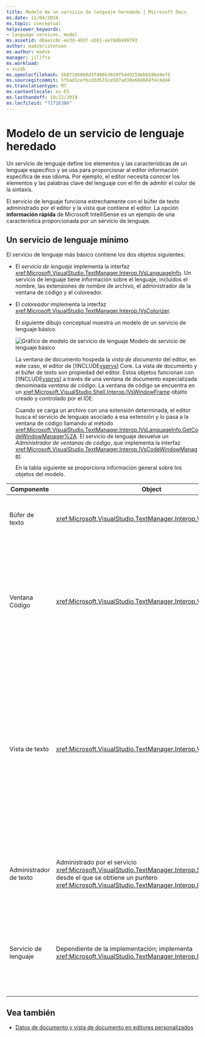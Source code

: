```yaml
---
title: Modelo de un servicio de lenguaje heredado | Microsoft Docs
ms.date: 11/04/2016
ms.topic: conceptual
helpviewer_keywords:
- language services, model
ms.assetid: d8ae1c0c-ee3d-4937-a581-ee78d0499793
author: madskristensen
ms.author: madsk
manager: jillfra
ms.workload:
- vssdk
ms.openlocfilehash: 5b87106060d3fd66b3659f5d49159ebbb9be9ef6
ms.sourcegitcommit: 5f6ad1cefbcd3d531ce587ad30e684684f4c4d44
ms.translationtype: MT
ms.contentlocale: es-ES
ms.lasthandoff: 10/22/2019
ms.locfileid: "72726386"
---
```

# <a name="model-of-a-legacy-language-service"></a>Modelo de un servicio de lenguaje heredado
Un servicio de lenguaje define los elementos y las características de un lenguaje específico y se usa para proporcionar al editor información específica de ese idioma. Por ejemplo, el editor necesita conocer los elementos y las palabras clave del lenguaje con el fin de admitir el color de la sintaxis.

 El servicio de lenguaje funciona estrechamente con el búfer de texto administrado por el editor y la vista que contiene el editor. La opción **información rápida** de Microsoft IntelliSense es un ejemplo de una característica proporcionada por un servicio de lenguaje.

## <a name="a-minimal-language-service"></a>Un servicio de lenguaje mínimo
 El servicio de lenguaje más básico contiene los dos objetos siguientes:

- El *servicio de lenguaje* implementa la interfaz <xref:Microsoft.VisualStudio.TextManager.Interop.IVsLanguageInfo>. Un servicio de lenguaje tiene información sobre el lenguaje, incluidos el nombre, las extensiones de nombre de archivo, el administrador de la ventana de código y el coloreador.

- El *coloreador* implementa la interfaz <xref:Microsoft.VisualStudio.TextManager.Interop.IVsColorizer>.

  El siguiente dibujo conceptual muestra un modelo de un servicio de lenguaje básico.

  ![Gráfico de modelo de servicio de lenguaje](../../extensibility/media/vslanguageservicemodel.gif "vsLanguageServiceModel") Modelo de servicio de lenguaje básico

  La ventana de documento hospeda la *vista de documento* del editor, en este caso, el editor de [!INCLUDE[vsprvs](../../code-quality/includes/vsprvs_md.md)] Core. La vista de documento y el búfer de texto son propiedad del editor. Estos objetos funcionan con [!INCLUDE[vsprvs](../../code-quality/includes/vsprvs_md.md)] a través de una ventana de documento especializada denominada *ventana de código*. La ventana de código se encuentra en un <xref:Microsoft.VisualStudio.Shell.Interop.IVsWindowFrame> objeto creado y controlado por el IDE.

  Cuando se carga un archivo con una extensión determinada, el editor busca el servicio de lenguaje asociado a esa extensión y lo pasa a la ventana de código llamando al método <xref:Microsoft.VisualStudio.TextManager.Interop.IVsLanguageInfo.GetCodeWindowManager%2A>. El servicio de lenguaje devuelve un *Administrador de ventanas de código*, que implementa la interfaz <xref:Microsoft.VisualStudio.TextManager.Interop.IVsCodeWindowManager>.

  En la tabla siguiente se proporciona información general sobre los objetos del modelo.

| Componente | Object | Función |
|------------------| - | - |
| Búfer de texto | <xref:Microsoft.VisualStudio.TextManager.Interop.VsTextBuffer> | Secuencia de texto de lectura/escritura Unicode. El texto puede usar otras codificaciones. |
| Ventana Código | <xref:Microsoft.VisualStudio.TextManager.Interop.VsCodeWindow> | Ventana de documento que contiene una o más vistas de texto. Cuando [!INCLUDE[vsprvs](../../code-quality/includes/vsprvs_md.md)] está en modo de interfaz de múltiples documentos (MDI), la ventana de código es un elemento secundario de MDI. |
| Vista de texto | <xref:Microsoft.VisualStudio.TextManager.Interop.VsTextView> | Ventana que permite al usuario navegar y ver texto mediante el teclado y el mouse. Aparece una vista de texto para el usuario como editor. Puede usar vistas de texto en ventanas de editor normales, en la ventana de salida y en la ventana inmediato. Además, puede configurar una o varias vistas de texto dentro de una ventana de código. |
| Administrador de texto | Administrado por el servicio <xref:Microsoft.VisualStudio.TextManager.Interop.SVsTextManager>, desde el que se obtiene un puntero <xref:Microsoft.VisualStudio.TextManager.Interop.IVsTextManager> | Componente que mantiene la información común compartida por todos los componentes descritos anteriormente. |
| Servicio de lenguaje | Dependiente de la implementación; implementa <xref:Microsoft.VisualStudio.TextManager.Interop.IVsLanguageInfo> | Objeto que proporciona al editor información específica del lenguaje, como el resaltado de sintaxis, la finalización de instrucciones y la coincidencia de llaves. |

## <a name="see-also"></a>Vea también
- [Datos de documento y vista de documento en editores personalizados](../../extensibility/document-data-and-document-view-in-custom-editors.md)